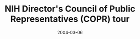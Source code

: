 ---
title: "NIH Director's Council of Public Representatives (COPR) tour"
project_id: 
date: 2004-03-06
conference_id: ""
presenters:
   - peter_bandettini
summary: "<p>NIH Director&#39;s Council of Public Representatives (COPR) tour</p>"
file: /assets/presentations/T171.pdf
filename: T171.pdf
layout: presentation
---